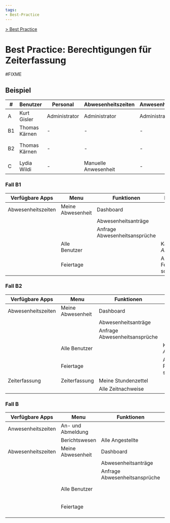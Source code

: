 ```yaml
---
tags:
- Best-Practice
---
```

[> Best Practice](Best%20Practice.md)
# Best Practice: Berechtigungen für Zeiterfassung

#FIXME 

## Beispiel

| #   | Benutzer      | Personal      | Abwesenheitszeiten   | Anwesenheitszeiten | Zeiterfassung               |
| --- | ------------- | ------------- | -------------------- | ------------------ | --------------------------- |
| A   | Kurt Gisler   | Administrator | Administrator        | Administrator      | Administrator               |
| B1  | Thomas Kärnen | -             | -                    | -                  | -                           |
| B2  | Thomas Kärnen | -             | -                    | -                  | Alle Stundennachweise sehen |
| C   | Lydia Wildi   | -             | Manuelle Anwesenheit | -                  | -                           |

### Fall B1

| Verfügbare Apps    | Menu              | Funktionen                    | Bemerkungen                              |
| ------------------ | ----------------- | ----------------------------- | ---------------------------------------- |
| Abwesenheitszeiten | Meine Abwesenheit | Dashboard                     |                                          |
|                    |                   | Abwesenheitsanträge           |                                          |
|                    |                   | Anfrage Abwesenheitsansprüche |                                          |
|                    | Alle Benutzer     |                               | Kalender *Alle Abwesenheiten*            |
|                    | Feiertage         |                               | Ansicht alle Feiertage, schreibgeschützt |

### Fall B2

| Verfügbare Apps    | Menu              | Funktionen                    | Bemerkungen                              |
| ------------------ | ----------------- | ----------------------------- | ---------------------------------------- |
| Abwesenheitszeiten | Meine Abwesenheit | Dashboard                     |                                          |
|                    |                   | Abwesenheitsanträge           |                                          |
|                    |                   | Anfrage Abwesenheitsansprüche |                                          |
|                    | Alle Benutzer     |                               | Kalender *Alle Abwesenheiten*            |
|                    | Feiertage         |                               | Ansicht alle Feiertage, schreibgeschützt |
| Zeiterfassung      | Zeiterfassung     | Meine Stundenzettel           |                                          |
|                    |                   | Alle Zeitnachweise            |                                          |


### Fall B

| Verfügbare Apps    | Menu              | Funktionen                    | Bemerkungen                              |
| ------------------ | ----------------- | ----------------------------- | ---------------------------------------- |
| Anwesenheitszeiten | An- und Abmeldung |                               | Kiosk-Modus                              |
|                    | Berichtswesen     | Alle Angestellte              |                                          |
| Abwesenheitszeiten | Meine Abwesenheit | Dashboard                     |                                          |
|                    |                   | Abwesenheitsanträge           |                                          |
|                    |                   | Anfrage Abwesenheitsansprüche |                                          |
|                    | Alle Benutzer     |                               | Kalender *Alle Abwesenheiten*            |
|                    | Feiertage         |                               | Ansicht alle Feiertage, schreibgeschützt |
